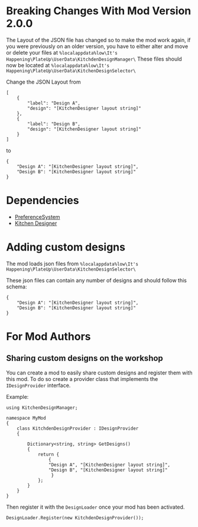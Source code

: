 # Breaking Changes With Mod Version 2.0.0

The Layout of the JSON file has changed so to make the mod work again, if you were previously
on an older version, you have to either alter and move or delete your files at
`%localappdata%low\It's Happening\PlateUp\UserData\KitchdenDesignManager\`
These files should now be located at `%localappdata%low\It's Happening\PlateUp\UserData\KitchenDesignSelector\`

Change the JSON Layout from

```
[
    {
        "label": "Design A",
        "design": "[KitchenDesigner layout string]"
    },
    {
        "label": "Design B",
        "design": "[KitchenDesigner layout string]"
    }
]
```

to

```
{
    "Design A": "[KitchenDesigner layout string]",
    "Design B": "[KitchenDesigner layout string]"
}
```

# Dependencies

- [PreferenceSystem](https://steamcommunity.com/sharedfiles/filedetails/?id=2949018507)
- [Kitchen Designer](https://steamcommunity.com/sharedfiles/filedetails/?id=2901012380)

# Adding custom designs

The mod loads json files from `%localappdata%low\It's Happening\PlateUp\UserData\KitchenDesignSelector\`

These json files can contain any number of designs and should follow this schema:

```
{
    "Design A": "[KitchenDesigner layout string]",
    "Design B": "[KitchenDesigner layout string]"
}
```

# For Mod Authors
## Sharing custom designs on the workshop

You can create a mod to easily share custom designs and register them with this mod. To do so create a provider class that implements the `IDesignProvider` interface.

Example:

```
using KitchenDesignManager;

namespace MyMod
{
    class KitchdenDesignProvider : IDesignProvider
    {

        Dictionary<string, string> GetDesigns()
        {
            return {
                {
                "Design A", "[KitchenDesigner layout string]",
                "Design B", "[KitchenDesigner layout string]"
                 }
            };
        }
    }
}
```

Then register it with the `DesignLoader` once your mod has been activated.

```
DesignLoader.Register(new KitchdenDesignProvider());
```
